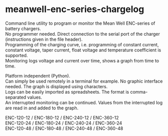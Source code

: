 # meanwell-enc-series-chargelog
Command line utility to program or monitor the Mean Well ENC-series of battery chargers.  
No programmer needed. Direct connection to the serial port of the charger (instructions given in the file header).  
Programming of the charging curve, i.e. programming of constant current, constant voltage, taper current, float voltage and temperature coefficient is supported.  
Monitoring logs voltage and current over time, shows a graph from time to time.  

Platform independent (Python).  
Can simply be used remotely in a terminal for example. No graphic interface needed. The graph is displayed using characters.  
Logs can be easily imported as spreadsheets. The format is comma-separated values.  
An interrupted monitoring can be continued. Values from the interrupted log are read in and added to the graph.

ENC-120-12 / ENC-180-12 / ENC-240-12 / ENC-360-12  
ENC-120-24 / ENC-180-24 / ENC-240-24 / ENC-360-24  
ENC-120-48 / ENC-180-48 / ENC-240-48 / ENC-360-48